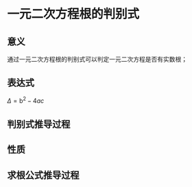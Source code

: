# 一元二次方程根的判别式

## 意义
通过一元二次方程根的判别式可以判定一元二次方程是否有实数根；

## 表达式
$\Delta =\mathop{{b}}\nolimits^{{2}}-4ac$

## 判别式推导过程


## 性质

## 求根公式推导过程

